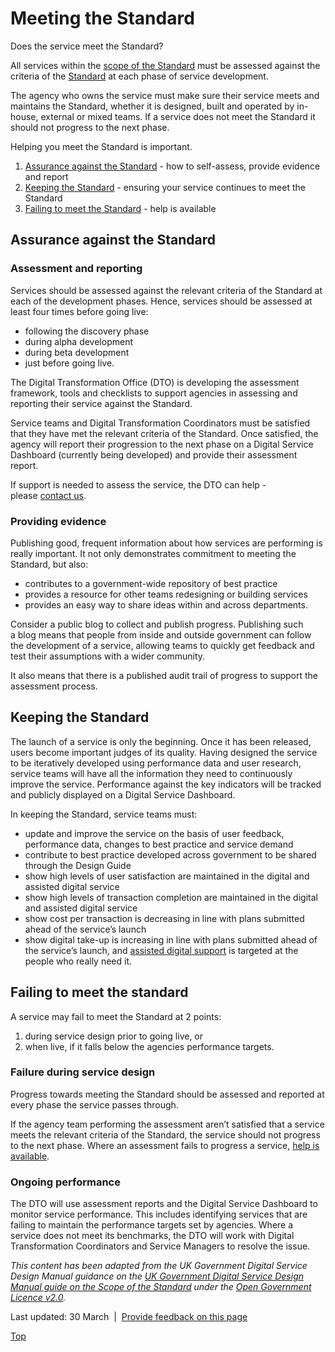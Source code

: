 Meeting the Standard
====================

Does the service meet the Standard?

All services within the [scope of the Standard](../node/856.html) must be assessed against the criteria of the [Standard](index.html) at each phase of service development.

The agency who owns the service must make sure their service meets and maintains the Standard, whether it is designed, built and operated by in-house, external or mixed teams. If a service does not meet the Standard it should not progress to the next phase.

Helping you meet the Standard is important.

1.  [Assurance against the Standard](../node/861.html#assurance) - how to self-assess, provide evidence and report
2.  [Keeping the Standard](../node/861.html#keeping) - ensuring your service continues to meet the Standard
3.  [Failing to meet the Standard](../node/861.html#failing) - help is available 

Assurance against the Standard
------------------------------

### Assessment and reporting

Services should be assessed against the relevant criteria of the Standard at each of the development phases. Hence, services should be assessed at least four times before going live:

-   following the discovery phase
-   during alpha development
-   during beta development
-   just before going live.

The Digital Transformation Office (DTO) is developing the assessment framework, tools and checklists to support agencies in assessing and reporting their service against the Standard.

Service teams and Digital Transformation Coordinators must be satisfied that they have met the relevant criteria of the Standard. Once satisfied, the agency will report their progression to the next phase on a Digital Service Dashboard (currently being developed) and provide their assessment report.  

If support is needed to assess the service, the DTO can help - please [contact us](../contact-us.html).

### Providing evidence

Publishing good, frequent information about how services are performing is really important. It not only demonstrates commitment to meeting the Standard, but also:

-   contributes to a government-wide repository of best practice
-   provides a resource for other teams redesigning or building services
-   provides an easy way to share ideas within and across departments.

Consider a public blog to collect and publish progress. Publishing such a blog means that people from inside and outside government can follow the development of a service, allowing teams to quickly get feedback and test their assumptions with a wider community.

It also means that there is a published audit trail of progress to support the assessment process.

Keeping the Standard
--------------------

The launch of a service is only the beginning. Once it has been released, users become important judges of its quality. Having designed the service to be iteratively developed using performance data and user research, service teams will have all the information they need to continuously improve the service. Performance against the key indicators will be tracked and publicly displayed on a Digital Service Dashboard.

In keeping the Standard, service teams must:

-   update and improve the service on the basis of user feedback, performance data, changes to best practice and service demand
-   contribute to best practice developed across government to be shared through the Design Guide
-   show high levels of user satisfaction are maintained in the digital and assisted digital service
-   show high levels of transaction completion are maintained in the digital and assisted digital service
-   show cost per transaction is decreasing in line with plans submitted ahead of the service’s launch
-   show digital take-up is increasing in line with plans submitted ahead of the service’s launch, and [assisted digital support](../node/361.html) is targeted at the people who really need it.

Failing to meet the standard
----------------------------

A service may fail to meet the Standard at 2 points:

1.  during service design prior to going live, or
2.  when live, if it falls below the agencies performance targets.

### Failure during service design

Progress towards meeting the Standard should be assessed and reported at every phase the service passes through.

If the agency team performing the assessment aren’t satisfied that a service meets the relevant criteria of the Standard, the service should not progress to the next phase. Where an assessment fails to progress a service, [help is available](../contact-us.html).

### Ongoing performance

The DTO will use assessment reports and the Digital Service Dashboard to monitor service performance. This includes identifying services that are failing to maintain the performance targets set by agencies. Where a service does not meet its benchmarks, the DTO will work with Digital Transformation Coordinators and Service Managers to resolve the issue.

*This content has been adapted from the UK Government Digital Service Design Manual guidance on the [UK Government Digital Service Design Manual guide on the Scope of the Standard](https://www.gov.uk/service-manual/digital-by-default/scope-of-the-standard.html) under the [Open Government Licence v2.0](https://www.nationalarchives.gov.uk/doc/open-government-licence/version/2/).*

Last updated: 30 March  |  [Provide feedback on this page](../feedback%3Furl_from=Meetingthestandard.html)

[Top](../node/861.html#)

